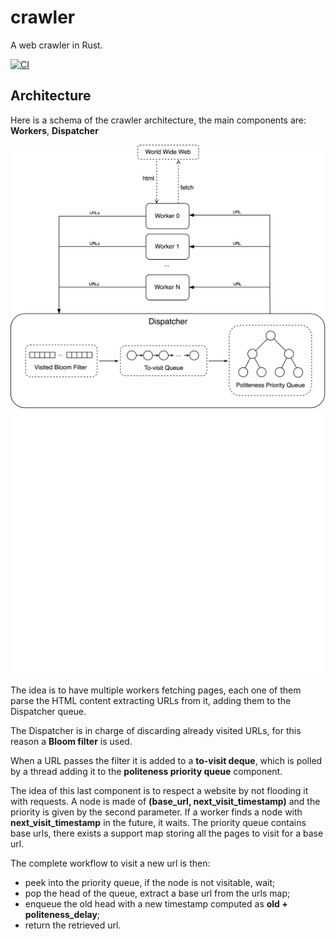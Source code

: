 # crawler
A web crawler in Rust.

[![CI](https://github.com/tomfran/crawler/actions/workflows/ci.yml/badge.svg)](https://github.com/tomfran/crawler/actions/workflows/ci.yml)

## Architecture


Here is a schema of the crawler architecture, the main components are: **Workers**, **Dispatcher**

![schema-l.png](misc/schema-l.png#gh-light-mode-only)
![schema-d.png](misc/schema-d.png#gh-dark-mode-only)

The idea is to have multiple workers fetching pages, each one of them parse the HTML content extracting URLs from it, adding them to the Dispatcher queue.

The Dispatcher is in charge of discarding already visited URLs, for this reason 
a **Bloom filter** is used. 

When a URL passes the filter it is added to a **to-visit deque**, which is 
polled by a thread adding it to the **politeness priority queue** component.

The idea of this last component is to respect a website by not flooding it with 
requests. A node is made of **(base_url, next_visit_timestamp)** and the priority is 
given by the second parameter. If a worker finds a node with **next_visit_timestamp** in the future, it waits.
The priority queue contains base urls, there exists a support map 
storing all the pages to visit for a base url.

The complete workflow to visit a new url is then: 
- peek into the priority queue, if the node is not visitable, wait;
- pop the head of the queue, extract a base url from the urls map;
- enqueue the old head with a new timestamp computed as **old + politeness_delay**;
- return the retrieved url.
